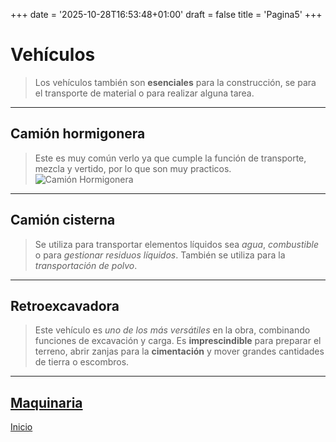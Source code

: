 +++
date = '2025-10-28T16:53:48+01:00'
draft = false
title = 'Pagina5'
+++
# Vehículos
> Los vehículos también son **esenciales** para la construcción, se para el transporte de material o para realizar alguna tarea.
---
## Camión hormigonera
> Este es muy común verlo ya que cumple la función de transporte, mezcla y vertido, por lo que son muy practicos.
![Camión Hormigonera](/images/CamionHormigonera.jpg)
---
## Camión cisterna
> Se utiliza para transportar elementos líquidos sea *agua*, *combustible* o para *gestionar residuos líquidos*. También se utiliza para la *transportación de polvo*.
---
## Retroexcavadora
> Este vehículo es *uno de los más versátiles* en la obra, combinando funciones de excavación y carga. Es **imprescindible** para preparar el terreno, abrir zanjas para la **cimentación** y mover grandes cantidades de tierra o escombros.
---
[Maquinaria](/VehiculosyMaquinaria/pagina6)
---
[Inicio](/)